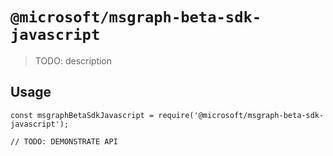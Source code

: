 # `@microsoft/msgraph-beta-sdk-javascript`

> TODO: description

## Usage

```
const msgraphBetaSdkJavascript = require('@microsoft/msgraph-beta-sdk-javascript');

// TODO: DEMONSTRATE API
```
